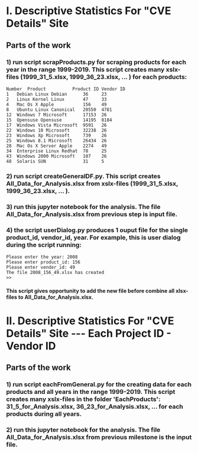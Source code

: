 
# I. Descriptive Statistics For "CVE Details" Site

## Parts of the work
### 1) run script scrapProducts.py for scraping products  for each year in the range 1999-2019. This script creates many xslx-files (1999_31_5.xlsx, 1999_36_23.xlsx, ... ) for each products: 

    Number	Product		     Product ID	Vendor ID
    1	Debian Linux Debian      36	    23
    2	Linux Kernel Linux	     47	    33
    4	Mac Os X Apple	         156	49
    8	Ubuntu Linux Canonical	 20550	4781
    12	Windows 7 Microsoft	     17153	26
    15	Opensuse Opensuse	     14195	8184
    17	Windows Vista Microsoft	 9591	26
    22	Windows 10 Microsoft	 32238	26
    23	Windows Xp Microsoft	 739	26
    25	Windows 8.1 Microsoft	 26434	26
    28	Mac Os X Server Apple	 2274	49
    34	Enterprise Linux Redhat	 78	    25
    43	Windows 2000 Microsoft	 107	26
    48	Solaris	SUN	             31	    5

 ### 2) run script createGeneralDF.py. This script creates All_Data_for_Analysis.xlsx from xslx-files (1999_31_5.xlsx, 1999_36_23.xlsx, ... ).
 ### 3) run this jupyter notebook for the analysis. The file All_Data_for_Analysis.xlsx from previous step is input file.
 ### 4) the script userDialog.py produces 1 ouput file for the single product_id, vendor_id, year. For example, this is user dialog during the script running:

    Please enter the year: 2008
    Please enter product_id: 156
    Please enter vender_id: 49
    The file 2008_156_49.xlsx has created
    >>
    
  #### This script gives opportunity to add the new file before combine all xlsx-files to All_Data_for_Analysis.xlsx.

# II. Descriptive Statistics For "CVE Details" Site --- Each Project ID - Vendor ID

## Parts of the work
### 1) run script eachFromGeneral.py for the creating data for each products and all years in the range 1999-2019. This script creates many xslx-files in the folder 'EachProducts': 31_5_for_Analysis.xlsx, 36_23_for_Analysis.xlsx, ...  for each products during all years. 

 
 ### 2) run this jupyter notebook for the analysis. The file All_Data_for_Analysis.xlsx from previous milestone is the input file.
